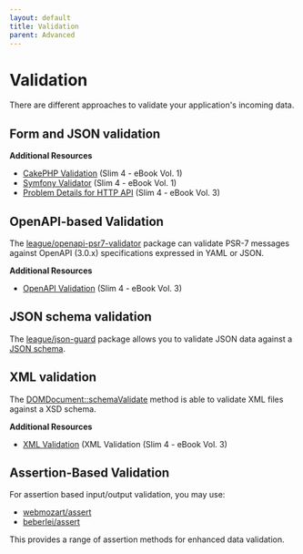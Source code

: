 ```yaml
---
layout: default
title: Validation
parent: Advanced
---
```


# Validation

There are different approaches to validate your application's incoming data.

## Form and JSON validation

**Additional Resources**

* [CakePHP Validation](https://ko-fi.com/s/5f182b4b22) (Slim 4 - eBook Vol. 1)
* [Symfony Validator](https://ko-fi.com/s/5f182b4b22) (Slim 4 - eBook Vol. 1)
* [Problem Details for HTTP API](https://ko-fi.com/s/3698cf30f3) (Slim 4 - eBook Vol. 3)

## OpenAPI-based Validation

The [league/openapi-psr7-validator](https://github.com/thephpleague/openapi-psr7-validator)
package can validate PSR-7 messages against OpenAPI (3.0.x) specifications expressed in YAML or JSON.

**Additional Resources**

* [OpenAPI Validation](https://ko-fi.com/s/3698cf30f3) (Slim 4 - eBook Vol. 3)

## JSON schema validation

The [league/json-guard](https://json-guard.thephpleague.com/) package 
allows you to validate JSON data against a 
[JSON schema](https://json-schema.org/).

## XML validation

The [DOMDocument::schemaValidate](https://www.php.net/manual/en/domdocument.schemavalidate.php)
method is able to validate XML files against a XSD schema.

**Additional Resources**

* [XML Validation](https://ko-fi.com/s/3698cf30f3) (XML Validation (Slim 4 - eBook Vol. 3)

## Assertion-Based Validation

For assertion based input/output validation, you may use:

* [webmozart/assert](https://github.com/webmozart/assert)
* [beberlei/assert](https://github.com/beberlei/assert)

This provides a range of assertion methods for enhanced data validation.
